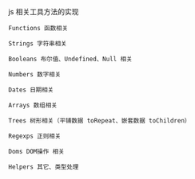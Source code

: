 js 相关工具方法的实现

    Functions 函数相关

    Strings 字符串相关

    Booleans 布尔值、Undefined、Null 相关

    Numbers 数字相关

    Dates 日期相关

    Arrays 数组相关

    Trees 树形相关（平铺数据 toRepeat、嵌套数据 toChildren）

    Regexps 正则相关

    Doms DOM操作 相关

    Helpers 其它、类型处理
